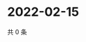 # 2022-02-15

共 0 条

<!-- BEGIN WEIBO -->
<!-- 最后更新时间 Tue Feb 15 2022 02:16:06 GMT+0800 (China Standard Time) -->

<!-- END WEIBO -->
